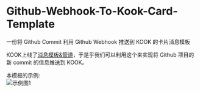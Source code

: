 # Github-Webhook-To-Kook-Card-Template
一份将 Github Commit 利用 Github Webhook 推送到 KOOK 的卡片消息模板

KOOK上线了[消息模板&管道](https://developer.kookapp.cn/doc/http/template)，于是乎我们可以利用这个来实现将 Github 项目的新 commit 的信息推送到 KOOK。

本模板的示例:  
![示例图1](https://github.com/user-attachments/assets/98a93266-acdc-41fc-9a9a-b4fef797eaf8)
